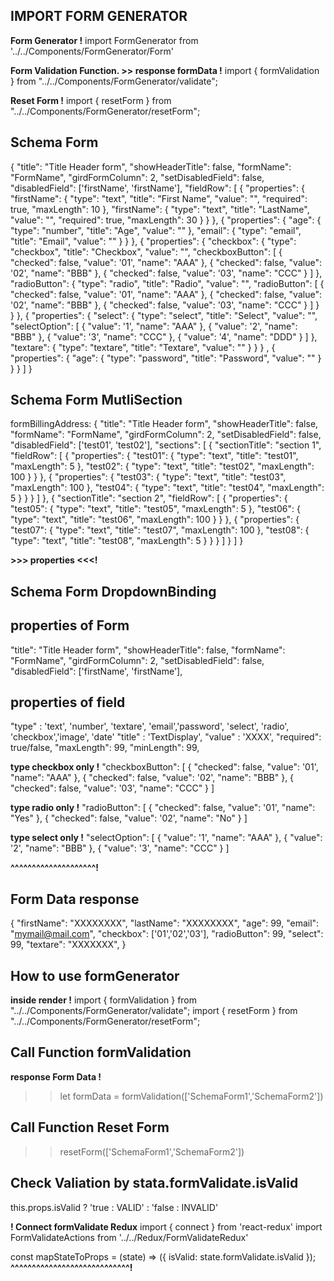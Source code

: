 ## IMPORT FORM GENERATOR

**Form Generator !**
import FormGenerator from '../../Components/FormGenerator/Form'

**Form Validation Function. >> response formData !**
import { formValidation } from "../../Components/FormGenerator/validate";

**Reset Form !**
import { resetForm } from "../../Components/FormGenerator/resetForm";


## Schema Form 
 {
        "title": "Title Header form",
        "showHeaderTitle": false,
        "formName": "FormName",
        "girdFormColumn": 2,
        "setDisabledField": false,
        "disabledField": ['firstName', 'firstName'],
        "fieldRow": [
          {
            "properties": {
              "firstName": {
                "type": "text",
                "title": "First Name",
                "value": "",
                "required": true,
                "maxLength": 10
              },
              "firstName": {
                "type": "text",
                "title": "LastName",
                "value": "",
                "required": true,
                "maxLength": 30
              }
            }
          },
          {
            "properties": {
              "age": {
                "type": "number",
                "title": "Age",
                "value": ""
              },
              "email": {
                "type": "email",
                "title": "Email",
                "value": ""
              }
            }
          },
          {
            "properties": {
              "checkbox": {
                "type": "checkbox",
                "title": "Checkbox",
                "value": "",
                "checkboxButton": [
                    {
                      "checked": false,
                      "value": '01',
                      "name": "AAA"
                    },
                    {
                      "checked": false,
                      "value": '02',
                      "name": "BBB"
                    },
                    {
                      "checked": false,
                      "value": '03',
                      "name": "CCC"
                    }
                  ]
              },
              "radioButton": {
                "type": "radio",
                "title": "Radio",
                "value": "",
                "radioButton": [
                    {
                      "checked": false,
                      "value": '01',
                      "name": "AAA"
                    },
                    {
                      "checked": false,
                      "value": '02',
                      "name": "BBB"
                    },
                    {
                      "checked": false,
                      "value": '03',
                      "name": "CCC"
                    }
                  ]
              }
            }
          },
          {
            "properties": {
              "select": {
                "type": "select",
                "title": "Select",
                "value": "",
                "selectOption": [
                   {
                     "value": '1',
                     "name": "AAA"
                   },
                   {
                     "value": '2',
                     "name": "BBB"
                   },
                   {
                     "value": '3',
                     "name": "CCC"
                   },
                   {
                     "value": '4',
                     "name": "DDD"
                   }
                 ]
              },
              "textare": {
                "type": "textare",
                "title": "Textare",
                "value": ""
              }
            }
          }  ,
          {
            "properties": {
              "age": {
                "type": "password",
                "title": "Password",
                "value": ""
              }
            }
          }
        ]
 }


## Schema Form MutliSection

   formBillingAddress: {
        "title": "Title Header form",
        "showHeaderTitle": false,
        "formName": "FormName",
        "girdFormColumn": 2,
        "setDisabledField": false,
        "disabledField": ['test01', 'test02'],
        "sections": [
          {
            "sectionTitle": "section 1",
            "fieldRow": [
              {
                "properties": {
                  "test01": {
                    "type": "text",
                    "title": "test01",
                    "maxLength": 5
                  },
                  "test02": {
                    "type": "text",
                    "title": "test02",
                    "maxLength": 100
                  }
                }
              },
              {
                "properties": {
                  "test03": {
                    "type": "text",
                    "title": "test03",
                    "maxLength": 100
                  },
                  "test04": {
                    "type": "text",
                    "title": "test04",
                    "maxLength": 5
                  }
                }
              }
            ]
          },
          {
            "sectionTitle": "section 2",
            "fieldRow": [
              {
                "properties": {
                  "test05": {
                    "type": "text",
                    "title": "test05",
                    "maxLength": 5
                  },
                  "test06": {
                    "type": "text",
                    "title": "test06",
                    "maxLength": 100
                  }
                }
              },
              {
                "properties": {
                  "test07": {
                    "type": "text",
                    "title": "test07",
                    "maxLength": 100
                  },
                  "test08": {
                    "type": "text",
                    "title": "test08",
                    "maxLength": 5
                  }
                }
              }
            ]
          }
        ]
      }


**>>> properties <<<!**

 
## Schema Form DropdownBinding



## properties of Form
"title": "Title Header form",
"showHeaderTitle": false,
"formName": "FormName",
"girdFormColumn": 2,
"setDisabledField": false,
"disabledField": ['firstName', 'firstName'],

## properties of field
"type" : 'text', 'number', 'textare', 'email','password', 'select', 'radio', 'checkbox','image', 'date'
"title" : 'TextDisplay',
"value" : 'XXXX',
"required": true/false,
"maxLength": 99,
"minLength": 99,

**type checkbox only !**
"checkboxButton": [
                    {
                      "checked": false,
                      "value": '01',
                      "name": "AAA"
                    },
                    {
                      "checked": false,
                      "value": '02',
                      "name": "BBB"
                    },
                    {
                      "checked": false,
                      "value": '03',
                      "name": "CCC"
                    }
                  ]

**type radio only !**
"radioButton": [
                    {
                      "checked": false,
                      "value": '01',
                      "name": "Yes"
                    },
                    {
                      "checked": false,
                      "value": '02',
                      "name": "No"
                    }
                  ]

**type select only !**
  "selectOption": [
                   {
                     "value": '1',
                     "name": "AAA"
                   },
                   {
                     "value": '2',
                     "name": "BBB"
                   },
                   {
                     "value": '3',
                     "name": "CCC"
                   }
                 ]

**^^^^^^^^^^^^^^^^^^^^!**


 ## Form Data response

 {
  "firstName": "XXXXXXXX",
  "lastName": "XXXXXXXX",
  "age": 99,
  "email": "mymail@mail.com",
  "checkbox": ['01','02','03'],
  "radioButton": 99,
  "select": 99,
  "textare": "XXXXXXX",
}


## How to use formGenerator

**inside render !**
  <FormGenerator schema={SchemaForm} />
  import { formValidation } from "../../Components/FormGenerator/validate";
  import { resetForm } from "../../Components/FormGenerator/resetForm";

## Call Function formValidation
**response Form Data !**
>> let formData = formValidation(['SchemaForm1','SchemaForm2'])


## Call Function Reset Form

>> resetForm(['SchemaForm1','SchemaForm2'])


## Check Valiation by stata.formValidate.isValid
this.props.isValid ? 'true : VALID'  :   'false : INVALID'

**! Connect formValidate Redux**
import { connect } from 'react-redux'
import FormValidateActions from '../../Redux/FormValidateRedux'

const mapStateToProps = (state) => ({
  isValid: state.formValidate.isValid
});
**^^^^^^^^^^^^^^^^^^^^^^^^^^^^!**
